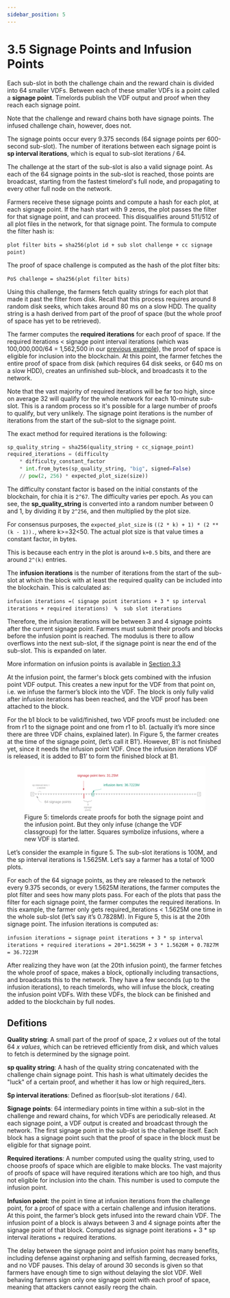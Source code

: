 ```yaml
---
sidebar_position: 5
---
```


# 3.5 Signage Points and Infusion Points

Each sub-slot in both the challenge chain and the reward chain is divided into 64 smaller VDFs. Between each of these smaller VDFs is a point called a **signage point**. Timelords publish the VDF output and proof when they reach each signage point.

  Note that the challenge and reward chains both have signage points. The infused challenge chain, however, does not.
  
The signage points occur every 9.375 seconds (64 signage points per 600-second sub-slot). The number of iterations between each signage point is **sp interval iterations**, which is equal to sub-slot iterations / 64.

The challenge at the start of the sub-slot is also a valid signage point. As each of the 64 signage points in the sub-slot is reached, those points are broadcast, starting from the fastest timelord's full node, and propagating to every other full node on the network.

Farmers receive these signage points and compute a hash for each plot, at each signage point. If the hash start with 9 zeros, the plot passes the filter for that signage point, and can proceed. This disqualifies around 511/512 of all plot files in the network, for that signage point. The formula to compute the filter hash is:

```plot filter bits = sha256(plot id + sub slot challenge + cc signage point)```

The proof of space challenge is computed as the hash of the plot filter bits:

`PoS challenge = sha256(plot filter bits)`

Using this challenge, the farmers fetch quality strings for each plot that made it past the filter from disk. Recall that this process requires around 8 random disk seeks, which takes around 80 ms on a slow HDD. The quality string is a hash derived from part of the proof of space (but the whole proof of space has yet to be retrieved).

The farmer computes the **required iterations** for each proof of space. If the required iterations < signage point interval iterations (which was 100,000,000/64 = 1,562,500 in our [previous example](/docs/03consensus/callenges "Section 3.4: Challenges")), the proof of space is eligible for inclusion into the blockchain. At this point, the farmer fetches the entire proof of space from disk (which requires 64 disk seeks, or 640 ms on a slow HDD), creates an unfinished sub-block, and broadcasts it to the network.

  Note that the vast majority of required iterations will be far too high, since on average 32 will qualify for the whole network for each 10-minute sub-slot. This is a random process so it's possible for a large number of proofs to qualify, but very unlikely. The signage point iterations is the number of iterations from the start of the sub-slot to the signage point.

The exact method for required iterations is the following:

```python
sp_quality_string = sha256(quality_string + cc_signage_point)
required_iterations = (difficulty
    * difficulty_constant_factor
    * int.from_bytes(sp_quality_string, "big", signed=False)
    // pow(2, 256) * expected_plot_size(size))
```
The difficulty constant factor is based on the initial constants of the blockchain, for chia it is `2^67`. The difficulty varies per epoch. As you can see, the **sp_quality_string** is converted into a random number between 0 and 1, by dividing it by `2^256`, and then multiplied by the plot size.

For consensus purposes, the `expected_plot_size` is `((2 * k) + 1) * (2 ** (k - 1)).`, where k>=32<50. The actual plot size is that value times a constant factor, in bytes.

This is because each entry in the plot is around `k+0.5` bits, and there are around `2^(k)` entries.

The **infusion iterations** is the number of iterations from the start of the sub-slot at which the block with at least the required quality can be included into the blockchain. This is calculated as:

`
infusion iterations =( signage point iterations + 3 * sp interval iterations + required iterations)  %  sub slot iterations
`

Therefore, the infusion iterations will be between 3 and 4 signage points after the current signage point. Farmers must submit their proofs and blocks before the infusion point is reached. The modulus is there to allow overflows into the next sub-slot, if the signage point is near the end of the sub-slot. This is expanded on later.

  More information on infusion points is available in [Section 3.3](/docs/03consensus/vdfs "Section 3.3: VDFs")

At the infusion point, the farmer's block gets combined with the infusion point VDF output. This creates a new input for the VDF from that point on, i.e. we infuse the farmer’s block into the VDF. The block is only fully valid after infusion iterations has been reached, and the VDF proof has been attached to the block.

For the b1 block to be valid/finished, two VDF proofs must be included: one from r1 to the signage point and one from r1 to b1. (actually it’s more since there are three VDF chains, explained later).  In Figure 5, the farmer creates at the time of the signage point, (let’s call it B1’). However, B1’ is not finished yet, since it needs the infusion point VDF. Once the infusion iterations VDF is released, it is added to B1’ to form the finished block at B1.
<figure>
<img src="/img/signage_points.png" alt="drawing"/>
<figcaption>
Figure 5: timelords create proofs for both the signage point and the infusion point. But they only infuse (change the VDF classgroup)  for the latter. Squares symbolize infusions, where a new VDF is started.
</figcaption>
</figure>


Let’s consider the example in figure 5. The sub-slot iterations is 100M, and the sp interval iterations is 1.5625M.  Let’s say a farmer has a total of 1000 plots.

For each of the 64 signage points, as they are released to the network every 9.375 seconds, or every 1.5625M iterations, the farmer computes the plot filter and sees how many plots pass.
For each of the plots that pass the filter for each signage point, the farmer computes the required iterations.
In this example, the farmer only gets required_iterations < 1.5625M one time in the whole sub-slot (let’s say it’s 0.7828M). 
In Figure 5, this is at the 20th signage point.
The infusion iterations is computed as:

`
infusion iterations = signage point iterations + 3 * sp interval iterations + required iterations
                               = 20*1.5625M + 3 * 1.5626M + 0.7827M
                               = 36.7223M
`

After realizing they have won (at the 20th infusion point), the farmer fetches the whole proof of space, makes a block, optionally including transactions, and broadcasts this to the network.
They have a few seconds (up to the infusion iterations), to reach timelords, who will infuse the block, creating the infusion point VDFs.
With these VDFs, the block can be finished and added to the blockchain by full nodes.

## Defitions

**Quality string**: A small part of the proof of space, 2 *x values* out of the total 64 *x values*, which can be retrieved
efficiently from disk, and which values to fetch is determined by the signage point.

**sp quality string**: A hash of the quality string concatenated with the challenge chain signage point. This hash is 
what ultimately decides the "luck" of a certain proof, and whether it has low or high required_iters.

**Sp interval iterations**: Defined as floor(sub-slot iterations / 64).

**Signage points**: 64 intermediary points in time within a sub-slot in the challenge and reward chains, for which VDFs are periodically released. At each signage point, a VDF output is created and broadcast through the network. The first signage point in the sub-slot is the challenge itself. Each block has a signage point such that the proof of space in the block must be eligible for that signage point.

**Required iterations**: A number computed using the quality string, used to choose proofs of space which are eligible to make blocks. The vast majority of proofs of space will have required iterations which are too high, and thus not eligible for inclusion into the chain. This number is used to compute the infusion point.

**Infusion point**: the point in time at infusion iterations from the challenge point, for a proof of space with a certain challenge and infusion iterations. At this point, the farmer’s block gets infused into the reward chain VDF. The infusion point of a block is always between 3 and 4 signage points after the signage point of that block. Computed as signage point iterations + 3 * sp interval iterations + required iterations.

 
The delay between the signage point and infusion point has many benefits, including defense against orphaning and selfish farming, decreased forks, and no VDF pauses. This delay of around 30 seconds is given so that farmers have enough time to sign without delaying the slot VDF. Well behaving farmers sign only one signage point with each proof of space, meaning that attackers cannot easily reorg the chain.

